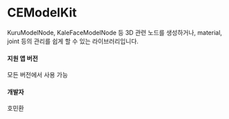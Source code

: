 # CEModelKit
KuruModelNode, KaleFaceModelNode 등 3D 관련 노드를 생성하거나, material, joint 등의 관리를 쉽게 할 수 있는 라이브러리입니다.

#### 지원 앱 버전
모든 버전에서 사용 가능

#### 개발자
호민환
